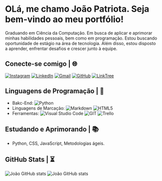 # OLá, me chamo João Patriota. Seja bem-vindo ao meu portfólio!

Graduando em Ciência da Computação. Em busca de aplicar e aprimorar minhas habilidades pessoais, bem como em programação. Estou buscando oportunidade de estágio na área de tecnologia. Além disso, estou disposto a aprender, enfrentar desafios e crescer junto à equipe.

## Conecte-se comigo | 🌐
[![Instagram](https://img.shields.io/badge/Instagram-000000?style=for-the-badge&logo=instagram&logoColor=blue)](https://www.instagram.com/jao._.patriota/)
[![LinkedIn](https://img.shields.io/badge/LinkedIn-000000?style=for-the-badge&logo=linkedin&logoColor=blue)](https://www.linkedin.com/in/jo%C3%A3o-patriota-b13468310?lipi=urn%3Ali%3Apage%3Ad_flagship3_profile_view_base_contact_details%3B98g0y00ORlyD4vKSnNGgGA%3D%3D)
[![Gmail](https://img.shields.io/badge/Gmail-000000?style=for-the-badge&logo=gmail&logoColor=blue)](joao.patriota0@gmail.com)
[![GitHub](https://img.shields.io/badge/GitHub-000000?style=for-the-badge&logo=github&logoColor=blue)](https://github.com/devpatriota)
[![LinkTree](https://img.shields.io/badge/linktree-000000?style=for-the-badge&logo=linktree&logoColor=blue)](https://linktr.ee/DevPatriota)

## Linguagens de Programação | 🧠
- Bakc-End: ![Python](https://img.shields.io/badge/Python-14354C?style=for-the-badge&logo=python&logoColor=white)
- Linguagens de Marcação: ![Markdown](https://img.shields.io/badge/Markdown-000000?&style=for-the-badge&logo=markdown&logoColor=white)
    ![HTML5](https://img.shields.io/badge/HTML5-E34F26?style=for-the-badge&logo=html5&logoColor=white)
- Ferramentas: ![Visual Studio Code](https://img.shields.io/badge/Visual_Studio_Code-0078D4?style=for-the-badge&logo=visual%20studio%20code&logoColor=white)
      ![GIT](https://img.shields.io/badge/GIT-E44C30?style=for-the-badge&logo=git&logoColor=white)
      ![Trello](https://img.shields.io/badge/Trello-0052CC?style=for-the-badge&logo=trello&logoColor=white)

## Estudando e Aprimorando | 📚
- Python, CSS, JavaScript, Metodologias ágeis.

## GitHub Stats | ⏳
![João GitHub stats](https://github-readme-stats.vercel.app/api?username=devpatriota&show_icons=true&theme=blue_navy) ![João GitHub stats](https://github-readme-stats.vercel.app/api/top-langs/?username=devpatriota&layout=compact&langs_count=16&theme=blue_navy)
